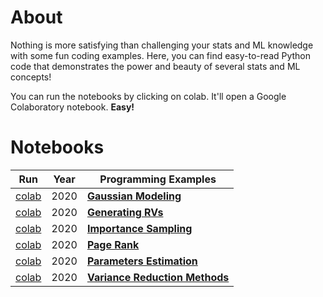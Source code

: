 # About
Nothing is more satisfying than challenging your stats and ML knowledge with some fun coding examples.
Here, you can find easy-to-read Python code that demonstrates the power and beauty of several stats and ML concepts!

You can run the notebooks by clicking on colab. It'll open a Google Colaboratory notebook. **Easy!**

# Notebooks
|Run|Year|Programming Examples|
|---|----|---|
| [colab](https://colab.research.google.com/github/dgiova/applied-stats-ML/ipynb/blob/master/gaussian_modeling.ipynb) | 2020 | <b><a href="gaussian_modeling.ipynb" title="">Gaussian Modeling</a></b> |
| [colab](https://colab.research.google.com/github/dgiova/applied-stats-ML/ipynb/blob/master/generating_RVs.ipynb) | 2020 | <b><a href="generating_RVs.ipynb" title="">Generating RVs</a></b> |
| [colab](https://colab.research.google.com/github/dgiova/applied-stats-ML/ipynb/blob/master/importance_sampling.ipynb) | 2020 | <b><a href="importance_sampling.ipynb" title="">Importance Sampling</a></b> |
| [colab](https://colab.research.google.com/github/dgiova/applied-stats-ML/ipynb/blob/master/page_rank.ipynb) | 2020 | <b><a href="page_rank.ipynb" title="">Page Rank</a></b> |
| [colab](https://colab.research.google.com/github/dgiova/applied-stats-ML/ipynb/blob/master/param_estimation.ipynb) | 2020 | <b><a href="param_estimation.ipynb" title="">Parameters Estimation</a></b> |
| [colab](https://colab.research.google.com/github/dgiova/applied-stats-ML/ipynb/blob/master/var_reduction.ipynb) | 2020 | <b><a href="var_reduction.ipynb" title="">Variance Reduction Methods</a></b> |
